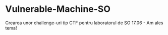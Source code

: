# Vulnerable-Machine-SO
Crearea unor challenge-uri tip CTF pentru laboratorul de SO
17.06 - Am ales tema! 
